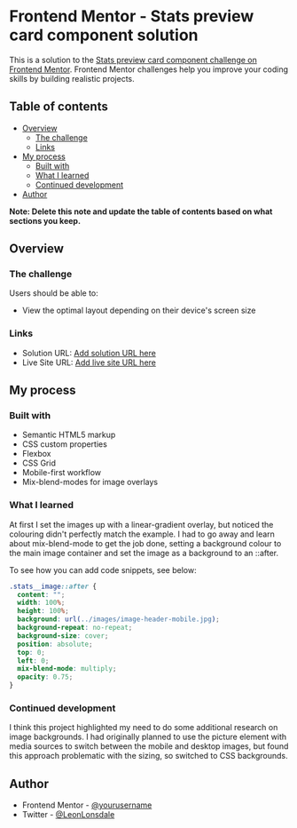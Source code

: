 # Frontend Mentor - Stats preview card component solution

This is a solution to the [Stats preview card component challenge on Frontend Mentor](https://www.frontendmentor.io/challenges/stats-preview-card-component-8JqbgoU62). Frontend Mentor challenges help you improve your coding skills by building realistic projects. 

## Table of contents

- [Overview](#overview)
  - [The challenge](#the-challenge)
  - [Links](#links)
- [My process](#my-process)
  - [Built with](#built-with)
  - [What I learned](#what-i-learned)
  - [Continued development](#continued-development)
- [Author](#author)

**Note: Delete this note and update the table of contents based on what sections you keep.**

## Overview

### The challenge

Users should be able to:

- View the optimal layout depending on their device's screen size

### Links

- Solution URL: [Add solution URL here](https://your-solution-url.com)
- Live Site URL: [Add live site URL here](https://your-live-site-url.com)

## My process

### Built with

- Semantic HTML5 markup
- CSS custom properties
- Flexbox
- CSS Grid
- Mobile-first workflow
- Mix-blend-modes for image overlays

### What I learned

At first I set the images up with a linear-gradient overlay, but noticed the colouring didn't perfectly match the example. I had to go away and learn about mix-blend-mode to get the job done, setting a background colour to the main image container and set the image as a background to an ::after.

To see how you can add code snippets, see below:

```css
.stats__image::after {
  content: "";
  width: 100%;
  height: 100%;
  background: url(../images/image-header-mobile.jpg);
  background-repeat: no-repeat;
  background-size: cover;
  position: absolute;
  top: 0;
  left: 0;
  mix-blend-mode: multiply;
  opacity: 0.75;
}
```

### Continued development

I think this project highlighted my need to do some additional research on image backgrounds. I had originally planned to use the picture element with media sources to switch between the mobile and desktop images, but found this approach problematic with the sizing, so switched to CSS backgrounds.

## Author

- Frontend Mentor - [@yourusername](https://www.frontendmentor.io/profile/Sen-Nyin)
- Twitter - [@LeonLonsdale](https://www.twitter.com/LeonLonsdale)

